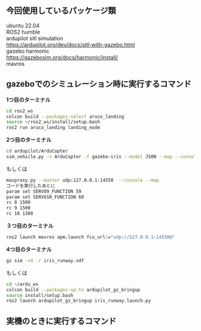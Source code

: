 今回使用しているパッケージ類
---
ubuntu 22.04 \
ROS2 humble \
ardupilot sitl simulation \
https://ardupilot.org/dev/docs/sitl-with-gazebo.html \
gazebo harmonic \
https://gazebosim.org/docs/harmonic/install/ \
mavros

gazeboでのシミュレーション時に実行するコマンド
---
**1つ目のターミナル**

```bash
cd ros2_ws
colcon build --packages-select aruco_landing
source ~/ros2_ws/install/setup.bash
ros2 run aruco_landing landing_node
```

**2つ目のターミナル**
```bash
cd ardupilot/ArduCopter
sim_vehicle.py -v ArduCopter -f gazebo-iris --model JSON --map --console
```
もしくは

```bash
mavproxy.py --master udp:127.0.0.1:14550  --console --map
コードを実行したあとに
param set SERVO9_FUNCTION 59
param set SERVO10_FUNCTION 60
rc 8 1500
rc 9 1500
rc 10 1300
```

**３つ目のターミナル**
```bash
ros2 launch mavros apm.launch fcu_url:="udp://127.0.0.1:14550@"
```

**4つ目のターミナル**
```bash
gz sim -v4 -r iris_runway.sdf
```
もしくは
```bash
cd ~/ardu_ws
colcon build --packages-up-to ardupilot_gz_bringup
source install/setup.bash
ros2 launch ardupilot_gz_bringup iris_runway.launch.py
```
実機のときに実行するコマンド
---

